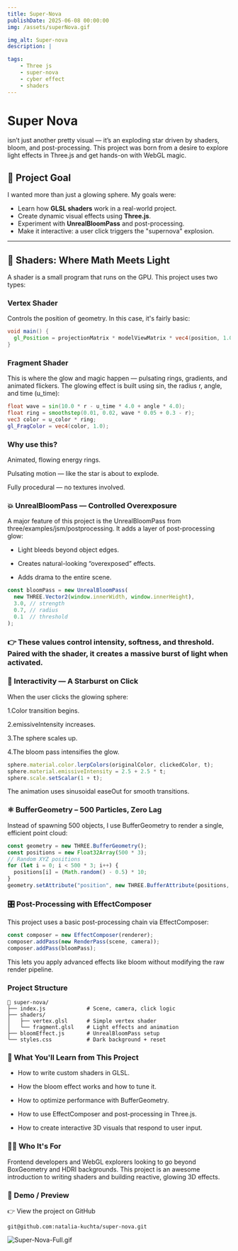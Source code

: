 ```yaml
---
title: Super-Nova
publishDate: 2025-06-08 00:00:00
img: /assets/superNova.gif

img_alt: Super-nova
description: |

tags:
    - Three js
    - super-nova
    - cyber effect
    - shaders
---
```



# Super Nova 

isn’t just another pretty visual — it’s an exploding star driven by shaders, bloom, and post-processing. This project was born from a desire to explore light effects in Three.js and get hands-on with WebGL magic.

## 🌠 Project Goal

I wanted more than just a glowing sphere. My goals were:

- Learn how **GLSL shaders** work in a real-world project.
- Create dynamic visual effects using **Three.js**.
- Experiment with **UnrealBloomPass** and post-processing.
- Make it interactive: a user click triggers the "supernova" explosion.

---

## 🧪 Shaders: Where Math Meets Light

A shader is a small program that runs on the GPU. This project uses two types:

### Vertex Shader

Controls the position of geometry. In this case, it's fairly basic:

```glsl
void main() {
  gl_Position = projectionMatrix * modelViewMatrix * vec4(position, 1.0);
}
```

### Fragment Shader

This is where the glow and magic happen — pulsating rings, gradients, and animated flickers. The glowing effect is built using sin, the radius r, angle, and time (u_time):

```glsl
float wave = sin(10.0 * r - u_time * 4.0 + angle * 4.0);
float ring = smoothstep(0.01, 0.02, wave * 0.05 + 0.3 - r);
vec3 color = u_color * ring;
gl_FragColor = vec4(color, 1.0);
```

### Why use this?

Animated, flowing energy rings.

Pulsating motion — like the star is about to explode.

Fully procedural — no textures involved.


### 💥 UnrealBloomPass — Controlled Overexposure

A major feature of this project is the UnrealBloomPass from three/examples/jsm/postprocessing. It adds a layer of post-processing glow:

- Light bleeds beyond object edges.

- Creates natural-looking “overexposed” effects.

- Adds drama to the entire scene.

```js
const bloomPass = new UnrealBloomPass(
  new THREE.Vector2(window.innerWidth, window.innerHeight),
  3.0, // strength
  0.7, // radius
  0.1  // threshold
);
```
### 👉 These values control intensity, softness, and threshold. Paired with the shader, it creates a massive burst of light when activated.

### 🔘 Interactivity — A Starburst on Click

When the user clicks the glowing sphere:

1.Color transition begins.

2.emissiveIntensity increases.

3.The sphere scales up.

4.The bloom pass intensifies the glow.


```js
sphere.material.color.lerpColors(originalColor, clickedColor, t);
sphere.material.emissiveIntensity = 2.5 + 2.5 * t;
sphere.scale.setScalar(1 + t);
```
The animation uses sinusoidal easeOut for smooth transitions.

### ⚛️ BufferGeometry – 500 Particles, Zero Lag

Instead of spawning 500 objects, I use BufferGeometry to render a single, efficient point cloud:

```js
const geometry = new THREE.BufferGeometry();
const positions = new Float32Array(500 * 3);
// Random XYZ positions
for (let i = 0; i < 500 * 3; i++) {
  positions[i] = (Math.random() - 0.5) * 10;
}
geometry.setAttribute("position", new THREE.BufferAttribute(positions, 3));
```
### 🎛️ Post-Processing with EffectComposer

This project uses a basic post-processing chain via EffectComposer:

```js
const composer = new EffectComposer(renderer);
composer.addPass(new RenderPass(scene, camera));
composer.addPass(bloomPass);
```
This lets you apply advanced effects like bloom without modifying the raw render pipeline.

### Project Structure

```
📁 super-nova/
├── index.js             # Scene, camera, click logic
├── shaders/
│   ├── vertex.glsl      # Simple vertex shader
│   └── fragment.glsl    # Light effects and animation
├── bloomEffect.js       # UnrealBloomPass setup
└── styles.css           # Dark background + reset
```

### 🧠 What You'll Learn from This Project

- How to write custom shaders in GLSL.

- How the bloom effect works and how to tune it.

- How to optimize performance with BufferGeometry.

- How to use EffectComposer and post-processing in Three.js.

- How to create interactive 3D visuals that respond to user input.


### 👩‍🚀 Who It's For

Frontend developers and WebGL explorers looking to go beyond BoxGeometry and HDRI backgrounds. This project is an awesome introduction to writing shaders and building reactive, glowing 3D effects.


### 📸 Demo / Preview

👉 View the project on GitHub

```git@github.com:natalia-kuchta/super-nova.git```


![Super-Nova-Full.gif](/assets/Super-Nova-Full.gif)









